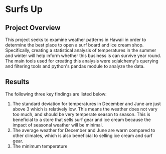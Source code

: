 # Surfs Up

## Project Overview

This project seeks to examine weather patterns in Hawaii in order to determine the best place to open a surf board and ice cream shop. Specifically, creating a statistical analysis of temperatures in the summer and winter will help inform whether this business is can survive year round. The main tools used for creating this analysis were sqlalchemy's querying and filtering tools and python's pandas module to analyze the data.

## Results

The following three key findings are listed below:

1. The standard deviation for temperatures in December and June are just above 3 which is relatively low. This means the weather does not vary too much, and should be very temperate season to season. This is beneficial to a store that sells surf gear and ice cream because the impact of seasonal weather will be minimal.
2. The average weather for December and June are warm compared to other climates, which is also beneficial to selling ice cream and surf gear.
3. The minimum temperature
